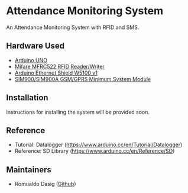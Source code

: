 # Attendance Monitoring System
An Attendance Monitoring System with RFID and SMS.

## Hardware Used
* [Arduino UNO](http://www.elexparts.com/arduino/boards/genuino-uno-rev3)
* [Mifare MFRC522 RFID Reader/Writer](https://playground.arduino.cc/Learning/MFRC522)
* [Arduino Ethernet Shield W5100 v1](https://www.arduino.cc/en/Main/ArduinoEthernetShieldV1)
* [SIM900/SIM900A GSM/GPRS Minimum System Module](https://www.itead.cc/wiki/SIM900/SIM900A_GSM/GPRS_Minimum_System_Module)

## Installation
Instructions for installing the system will be provided soon.

## Reference
* Tutorial: Datalogger (https://www.arduino.cc/en/Tutorial/Datalogger)
* Reference: SD Library (https://www.arduino.cc/en/Reference/SD)

## Maintainers
* Romualdo Dasig ([Github](https://github.com/dasigr))